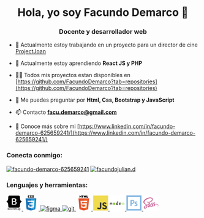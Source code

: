 <h1 align="center">Hola, yo soy Facundo Demarco 👋</h1>
<h3 align="center">Docente y desarrollador web</h3>

- 🔭 Actualmente estoy trabajando en un proyecto para un director de cine [ProjectJoan](https://github.com/FacundoDemarco/proyectojoan)

- 🌱 Actualmente estoy aprendiendo **React JS y PHP**

- 👨‍💻 Todos mis proyectos estan disponibles en [https://github.com/FacundoDemarco?tab=repositories](https://github.com/FacundoDemarco?tab=repositories)

- 💬 Me puedes preguntar por **Html, Css, Bootstrap y JavaScript**

- 📫 Contacto **facu.demarco@gmail.com**

- 📄 Conoce más sobre mi [https://www.linkedin.com/in/facundo-demarco-625659241/](https://www.linkedin.com/in/facundo-demarco-625659241/)

<h3 align="left">Conecta conmigo:</h3>
<p align="left">
<a href="https://linkedin.com/in/facundo-demarco-625659241" target="blank"><img align="center" src="https://raw.githubusercontent.com/rahuldkjain/github-profile-readme-generator/master/src/images/icons/Social/linked-in-alt.svg" alt="facundo-demarco-625659241" height="30" width="40" /></a>
<a href="https://instagram.com/facundojulian.d" target="blank"><img align="center" src="https://raw.githubusercontent.com/rahuldkjain/github-profile-readme-generator/master/src/images/icons/Social/instagram.svg" alt="facundojulian.d" height="30" width="40" /></a>
</p>

<h3 align="left">Lenguajes y herramientas:</h3>
<p align="left"> <a href="https://getbootstrap.com" target="_blank" rel="noreferrer"> <img src="https://raw.githubusercontent.com/devicons/devicon/master/icons/bootstrap/bootstrap-plain-wordmark.svg" alt="bootstrap" width="40" height="40"/> </a> <a href="https://www.w3schools.com/css/" target="_blank" rel="noreferrer"> <img src="https://raw.githubusercontent.com/devicons/devicon/master/icons/css3/css3-original-wordmark.svg" alt="css3" width="40" height="40"/> </a> <a href="https://www.figma.com/" target="_blank" rel="noreferrer"> <img src="https://www.vectorlogo.zone/logos/figma/figma-icon.svg" alt="figma" width="40" height="40"/> </a> <a href="https://git-scm.com/" target="_blank" rel="noreferrer"> <img src="https://www.vectorlogo.zone/logos/git-scm/git-scm-icon.svg" alt="git" width="40" height="40"/> </a> <a href="https://www.w3.org/html/" target="_blank" rel="noreferrer"> <img src="https://raw.githubusercontent.com/devicons/devicon/master/icons/html5/html5-original-wordmark.svg" alt="html5" width="40" height="40"/> </a> <a href="https://developer.mozilla.org/en-US/docs/Web/JavaScript" target="_blank" rel="noreferrer"> <img src="https://raw.githubusercontent.com/devicons/devicon/master/icons/javascript/javascript-original.svg" alt="javascript" width="40" height="40"/> </a> <a href="https://nodejs.org" target="_blank" rel="noreferrer"> <img src="https://raw.githubusercontent.com/devicons/devicon/master/icons/nodejs/nodejs-original-wordmark.svg" alt="nodejs" width="40" height="40"/> </a> <a href="https://www.photoshop.com/en" target="_blank" rel="noreferrer"> <img src="https://raw.githubusercontent.com/devicons/devicon/master/icons/photoshop/photoshop-line.svg" alt="photoshop" width="40" height="40"/> </a> <a href="https://sass-lang.com" target="_blank" rel="noreferrer"> <img src="https://raw.githubusercontent.com/devicons/devicon/master/icons/sass/sass-original.svg" alt="sass" width="40" height="40"/> </a> </p>
</h1>

